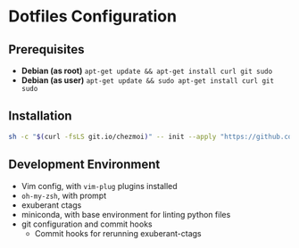 # Dotfiles Configuration

## Prerequisites

* **Debian (as root)** `apt-get update && apt-get install curl git sudo`
* **Debian (as user)** `apt-get update && sudo apt-get install curl git sudo`


## Installation

```bash
sh -c "$(curl -fsLS git.io/chezmoi)" -- init --apply "https://github.com/phargogh/dotfiles-chezmoi.git"
```

## Development Environment

* Vim config, with `vim-plug` plugins installed
* `oh-my-zsh`, with prompt
* exuberant ctags
* miniconda, with base environment for linting python files
* git configuration and commit hooks
  * Commit hooks for rerunning exuberant-ctags
